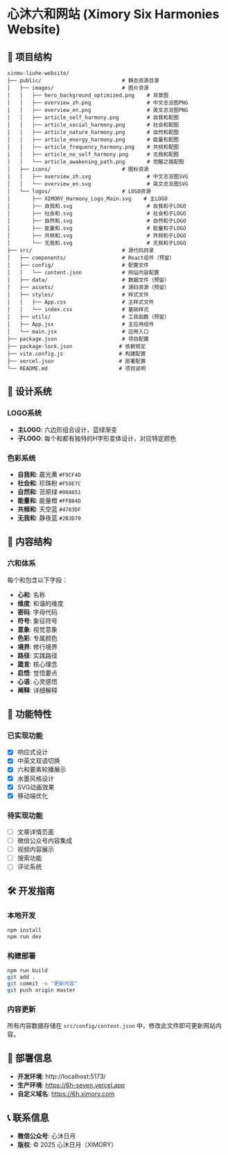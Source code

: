 # 心沐六和网站 (Ximory Six Harmonies Website)

## 📁 项目结构

```
xinmu-liuhe-website/
├── public/                          # 静态资源目录
│   ├── images/                      # 图片资源
│   │   ├── hero_background_optimized.png    # 背景图
│   │   ├── overview_zh.png                  # 中文总览图PNG
│   │   ├── overview_en.png                  # 英文总览图PNG
│   │   ├── article_self_harmony.png         # 自我和配图
│   │   ├── article_social_harmony.png       # 社会和配图
│   │   ├── article_nature_harmony.png       # 自然和配图
│   │   ├── article_energy_harmony.png       # 能量和配图
│   │   ├── article_frequency_harmony.png    # 共频和配图
│   │   ├── article_no_self_harmony.png      # 无我和配图
│   │   └── article_awakening_path.png       # 觉醒之路配图
│   ├── icons/                       # 图标资源
│   │   ├── overview_zh.svg                  # 中文总览图SVG
│   │   └── overview_en.svg                  # 英文总览图SVG
│   └── logos/                       # LOGO资源
│       ├── XIMORY_Harmony_Logo_Main.svg    # 主LOGO
│       ├── 自我和.svg                        # 自我和子LOGO
│       ├── 社会和.svg                        # 社会和子LOGO
│       ├── 自然和.svg                        # 自然和子LOGO
│       ├── 能量和.svg                        # 能量和子LOGO
│       ├── 共频和.svg                        # 共频和子LOGO
│       └── 无我和.svg                        # 无我和子LOGO
├── src/                             # 源代码目录
│   ├── components/                  # React组件（预留）
│   ├── config/                      # 配置文件
│   │   └── content.json             # 网站内容配置
│   ├── data/                        # 数据文件（预留）
│   ├── assets/                      # 源码资源（预留）
│   ├── styles/                      # 样式文件
│   │   ├── App.css                  # 主样式文件
│   │   └── index.css                # 基础样式
│   ├── utils/                       # 工具函数（预留）
│   ├── App.jsx                      # 主应用组件
│   └── main.jsx                     # 应用入口
├── package.json                     # 项目配置
├── package-lock.json               # 依赖锁定
├── vite.config.js                  # 构建配置
├── vercel.json                     # 部署配置
└── README.md                       # 项目说明
```

## 🎨 设计系统

### LOGO系统
- **主LOGO**: 六边形组合设计，蓝绿渐变
- **子LOGO**: 每个和都有独特的H字形变体设计，对应特定颜色

### 色彩系统
- **自我和**: 晨光黄 `#F9CF4D`
- **社会和**: 珍珠粉 `#F58E7C`
- **自然和**: 苔原绿 `#00A651`
- **能量和**: 能量橙 `#FFB84D`
- **共频和**: 天空蓝 `#4783DF`
- **无我和**: 静夜蓝 `#2B3D70`

## 📝 内容结构

### 六和体系
每个和包含以下字段：
- **心和**: 名称
- **维度**: 和谐的维度
- **密码**: 字母代码
- **符号**: 象征符号
- **意象**: 视觉意象
- **色彩**: 专属颜色
- **境界**: 修行境界
- **路径**: 实践路径
- **箴言**: 核心理念
- **启悟**: 觉悟要点
- **心语**: 心灵感悟
- **阐释**: 详细解释

## 🚀 功能特性

### 已实现功能
- [x] 响应式设计
- [x] 中英文双语切换
- [x] 六和要素轮播展示
- [x] 水墨风格设计
- [x] SVG动画效果
- [x] 移动端优化

### 待实现功能
- [ ] 文章详情页面
- [ ] 微信公众号内容集成
- [ ] 视频内容展示
- [ ] 搜索功能
- [ ] 评论系统

## 🛠️ 开发指南

### 本地开发
```bash
npm install
npm run dev
```

### 构建部署
```bash
npm run build
git add .
git commit -m "更新内容"
git push origin master
```

### 内容更新
所有内容数据存储在 `src/config/content.json` 中，修改此文件即可更新网站内容。

## 📱 部署信息

- **开发环境**: http://localhost:5173/
- **生产环境**: https://6h-seven.vercel.app
- **自定义域名**: https://6h.ximory.com

## 📞 联系信息

- **微信公众号**: 心沐日月
- **版权**: © 2025 心沐日月（XIMORY）

